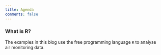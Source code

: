 ```yaml
---
title: Agenda
comments: false
---
```



### What is R?

The examples in this blog use the free programming language `R` to analyse air monitoring data.
